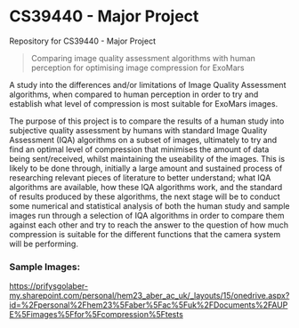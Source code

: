 # CS39440 - Major Project
Repository for CS39440 - Major Project

> Comparing image quality assessment algorithms with human perception for optimising image compression for ExoMars

A study into the differences and/or limitations of Image Quality Assessment algorithms, when compared to human perception in order to try and establish what level
of compression is most suitable for ExoMars images.

The purpose of this project is to compare the results of a human study into subjective quality assessment by humans with standard Image Quality Assessment (IQA) algorithms on a subset of images, ultimately to try and find an optimal level of compression that minimises the amount of data being sent/received, whilst maintaining the useability of the images. This is likely to be done through, initially a large amount and sustained process of researching relevant pieces of literature to better understand; what IQA algorithms are available, how these IQA algorithms work, and the standard of results produced by these algorithms, the next stage will be to conduct some numerical and statistical analysis of both the human study and sample images run through a selection of IQA algorithms in order to compare them against each other and try to reach the answer to the question of how much compression is suitable for the different functions that the camera system will be performing.

### Sample Images:
https://prifysgolaber-my.sharepoint.com/personal/hem23_aber_ac_uk/_layouts/15/onedrive.aspx?id=%2Fpersonal%2Fhem23%5Faber%5Fac%5Fuk%2FDocuments%2FAUPE%5Fimages%5Ffor%5Fcompression%5Ftests
